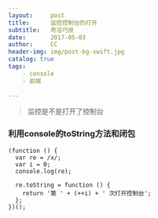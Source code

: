 ```yaml
---
layout:     post
title:      监控控制台的打开
subtitle:   奇淫巧技
date:       2017-05-03
author:     CC
header-img: img/post-bg-swift.jpg
catalog: true
tags:
    - console
    - 前端
   
---
```



> 监控是不是打开了控制台

### 利用console的toString方法和闭包


```
(function () {
  var re = /x/;
  var i = 0;
  console.log(re);

  re.toString = function () {
    return '第 ' + (++i) + ' 次打开控制台';
  };
})();

```



